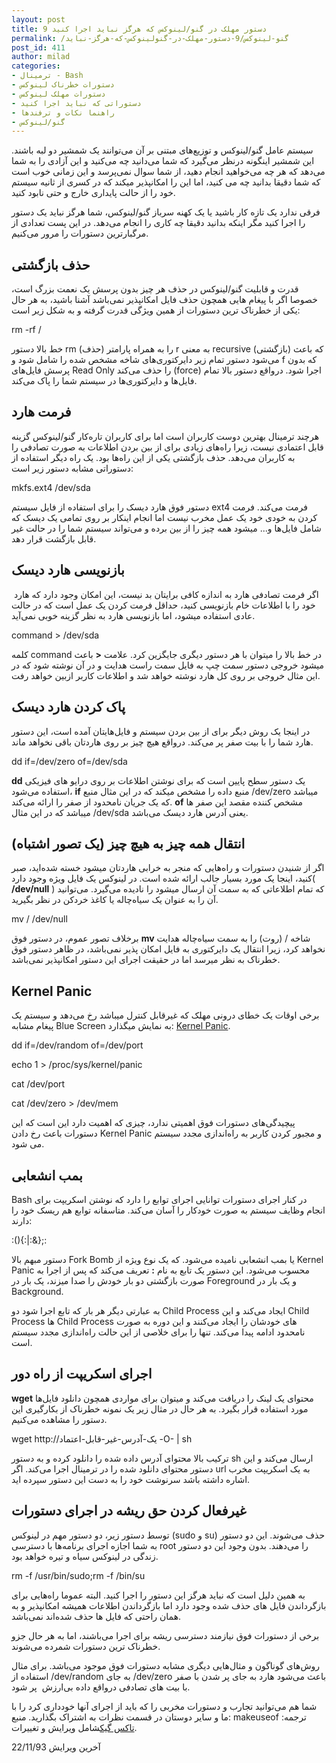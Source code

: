 ```yaml
---
layout: post
title: 9 دستور مهلک در گنو/لینوکس که هرگز نباید اجرا کنید
permalink: /گنو-لینوکس/9-دستور-مهلک-در-گنولینوکس-که-هرگز-نباید
post_id: 411
author: milad
categories: 
- ترمینال - Bash
- دستورات خطرناک لینوکس
- دستورات مهلک لینوکس
- دستوراتی که نباید اجرا کنید
- راهنما نکات و ترفندها
- گنو/لینوکس
---
```


سیستم عامل گنو/لینوکس و توزیع‌های مبتنی بر آن می‌توانند یک شمشیر دو لبه باشند. این شمشیر اینگونه درنظر می‌گیرد که شما می‌دانید چه می‌کنید و این آزادی را به شما می‌دهد که هر چه می‌خواهید انجام دهید، از شما سوال نمی‌پرسد و این زمانی خوب است که شما دقیقا بدانید چه می کنید، اما این را امکانپذیر میکند که در کسری از ثانیه سیستم خود را از حالت پایداری خارج و حتی نابود کنید.

فرقی ندارد یک تازه کار باشید یا یک کهنه سرباز گنو/لینوکس، شما هرگز نباید یک دستور را اجرا کنید مگر اینکه بدانید دقیقا چه کاری را انجام می‌دهد. در این پست تعدادی از مرگبارترین دستورات را مرور می‌کنیم.


## حذف بازگشتی


قدرت و قابلیت گنو/لینوکس در حذف هر چیز بدون پرسش یک نعمت بزرگ است، خصوصا اگر با پیغام هایی همچون حذف فایل امکانپذیر نمی‌باشد آشنا باشید، به هر حال یکی از خطرناک ترین دستورات از همین ویژگی قدرت گرفته و به شکل زیر است:

rm -rf /

خط بالا دستور rm (حذف) را به همراه پارامتر r به معنی recursive (بازگشتی) که باعث می‌شود دستور تمام زیر دایرکتوری‌های شاخه مشخص شده را شامل شود و f که بدون پرسش فایل‌های Read Only را حذف می‌کند (force) اجرا شود.
درواقع دستور بالا تمام فایل‌ها و دایرکتوری‌ها در سیستم شما را پاک می‌کند.

## فرمت هارد


هرچند ترمینال بهترین دوست کاربران است اما برای کاربران تاره‌کار گنو/لینوکس گزینه قابل اعتمادی نیست، زیرا راه‌های زیادی برای از بین بردن اطلاعات به صورت تصادفی را به کاربران می‌دهد. حذف بازگشتی یکی از این راه‌ها بود. یک راه دیگر استفاده از دستوراتی مشابه دستور زیر است:

mkfs.ext4 /dev/sda

دستور فوق هارد دیسک را برای استفاده از فایل سیستم ext4 فرمت می‌کند. فرمت کردن به خودی خود یک عمل مخرب نیست اما انجام اینکار بر روی تمامی یک دیسک که شامل فایل‌ها و... میشود همه چیز را از بین برده و می‌تواند سیستم شما را در حالت غیر قابل بازگشت قرار دهد.


## بازنویسی هارد دیسک


 اگر فرمت تصادفی هارد به اندازه کافی برایتان بد نیست، این امکان وجود دارد که هارد خود را با اطلاعات خام بازنویسی کنید، حداقل فرمت کردن یک عمل است که در حالت عادی استفاده میشود، اما بازنویسی هارد به نظر گزینه خوبی نمی‌آید.

command > /dev/sda

کلمه command در خط بالا را میتوان با هر دستور دیگری جایگزین کرد. علامت
**<**
 باعث میشود خروجی دستور سمت چپ به فایل سمت راست هدایت و در آن نوشته شود که در این مثال خروجی بر روی کل هارد نوشته خواهد شد و اطلاعات کاربر ازبین خواهد رفت.


## پاک کردن هارد دیسک


در اینجا یک روش دیگر برای از بین بردن سیستم‌ و فایل‌هایتان آمده است، این دستور هارد شما را با بیت صفر پر می‌کند. درواقع هیچ چیز بر روی هاردتان باقی نخواهد ماند.

dd if=/dev/zero of=/dev/sda

**dd**
 یک دستور سطح پایین است که برای نوشتن اطلاعات بر روی درایو های فیزیکی استفاده می‌شود، 
**if**
 منبع داده را مشخص میکند که در این مثال منبع /dev/zero میباشد که یک جریان نامحدود از صفر را ارائه می‌کند. 
**of**
 مشخص کننده مقصد این صفر ها میباشد که در این مثال /dev/sda یعنی آدرس هارد دیسک می‌باشد.


## انتقال همه چیز به هیچ چیز (یک تصور اشتباه)


اگر از شنیدن دستورات و راه‌هایی که منجر به خرابی هاردتان میشود خسته شده‌اید، صبر کنید، اینجا یک مورد بسیار جالب ارائه شده است. در لینوکس یک فایل ویژه وجود دارد(
**/dev/null**
) که تمام اطلاعاتی که به سمت آن ارسال میشود را نادیده می‌گیرد. می‌توانید آن را به عنوان یک سیاه‌چاله یا کاغذ خردکن در نظر بگیرید.

mv / /dev/null

برخلاف تصور عموم، در دستور فوق 
**mv**
شاخه / (روت) را به سمت سیاه‌چاله هدایت نخواهد کرد، زیرا انتقال یک دایرکتوری به فایل امکان پذیر نمی‌باشد، در ظاهر دستور فوق خطرناک به نظر میرسد اما در حقیقت اجرای این دستور امکانپذیر نمی‌باشد.


## Kernel Panic


برخی اوقات یک خطای درونی مهلک که غیرقابل کنترل میباشد رخ می‌دهد و سیستم یک پیغام مشابه Blue Screen به نمایش میگذارد: 
[Kernel Panic](https://en.wikipedia.org/wiki/Kernel_panic).

dd if=/dev/random of=/dev/port

echo 1 > /proc/sys/kernel/panic

cat /dev/port

cat /dev/zero > /dev/mem

پیچیدگی‌های دستورات فوق اهمیتی ندارد، چیزی که اهمیت دارد این است که این دستورات باعث رخ دادن Kernel Panic‌ و مجبور کردن کاربر به راه‌اندازی مجدد سیستم می شود.


## بمب انشعابی


Bash در کنار اجرای دستورات توانایی اجرای توابع را دارد که نوشتن اسکریپت برای انجام وظایف سیستم به صورت خودکار را آسان می‌کند. متاسفانه توابع هم ریسک خود را دارند:

:(){:|:&};:

دستور مبهم بالا Fork Bomb یا بمب انشعابی نامیده می‌شود. که یک نوع ویژه از Kernel Panic محسوب می‌شود. این دستور یک تابع به نام
**:**
 تعریف می‌کند که پس از اجرا به صورت بازگشتی دو بار خودش را صدا میزند، یک بار در Foreground و یک بار در Background.

به عبارتی دیگر هر بار که تابع اجرا شود دو Child Process ایجاد می‌کند و این Child Process ها Child Process های خودشان را ایجاد می‌کنند و این دوره به صورت نامحدود ادامه پیدا می‌کند. تنها را برای خلاصی از این حالت راه‌اندازی مجدد سیستم است.


## اجرای اسکریپت از راه دور


**wget**
محتوای یک لینک را دریافت می‌کند و میتوان برای مواردی همچون دانلود فایل‌ها مورد استفاده قرار بگیرد. به هر حال در مثال زیر یک نمونه خطرناک از بکارگیری این دستور را مشاهده می‌کنیم.

wget http://یک-آدرس-غیر-قابل-اعتماد -O- | sh

ترکیب بالا محتوای آدرس داده شده را دانلود کرده و به دستور sh ارسال می‌کند و این دستور محتوای دانلود شده را در ترمینال اجرا می‌کند. اگر url به یک اسکریپت مخرب اشاره داشته باشد سرنوشت خود را به دست این دستور سپرده اید.


## غیرفعال کردن حق ریشه در اجرای دستورات


توسط دستور زیر، دو دستور مهم در لینوکس (sudo و su) حذف می‌شوند. این دو دستور به شما اجازه اجرای برنامه‌ها با دسترسی root را می‌دهند. بدون وجود این دو دستور زندگی در لینوکس سیاه و تیره خواهد بود.

rm -f /usr/bin/sudo;rm -f /bin/su

به همین دلیل است که نباید هرگز این دستور را اجرا کنید. البته عموما راه‌هایی برای بازگرداندن فایل های حذف شده وجود دارد اما بازگرداندن اطلاعات همیشه امکانپذیر و به همان راحتی که فایل ها حذف شده‌اند نمی‌باشد.

برخی از دستورات فوق نیازمند دسترسی ریشه برای اجرا می‌باشند، اما به هر حال جزو خطرناک ترین دستورات شمرده می‌شوند.

روش‌های گوناگون و مثال‌هایی دیگری مشابه دستورات فوق موجود می‌باشد. برای مثال استفاده از /dev/random به جای /dev/zero باعث می‌شود هارد به جای پر شدن با صفر با بیت های تصادفی درواقع داده بی‌ارزش  پر شود.

شما هم می‌توانید تجارب و دستورات مخربی را که ‌باید از اجرای آنها خودداری کرد را با ما و سایر دوستان در قسمت نظرات به اشتراک بگذارید.
منبع: makeuseof
ترجمه: 
[تاکس گیک](http://tuxgeek.ir)شامل ویرایش و تغییرات.

آخرین ویرایش 22/11/93